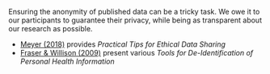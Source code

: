 Ensuring the anonymity of published data can be a tricky task. We owe it to our participants to guarantee their privacy, while being as transparent about our research as possible.

* [Meyer (2018)](http://journals.sagepub.com/doi/full/10.1177/2515245917747656) provides _Practical Tips for Ethical Data Sharing_
* [Fraser & Willison (2009)](http://www.ehealthinformation.ca/wp-content/uploads/2014/08/2009-Tools-for-De-Identification-of-Personal-Health.pdf) present various _Tools for De-Identification of Personal Health Information_